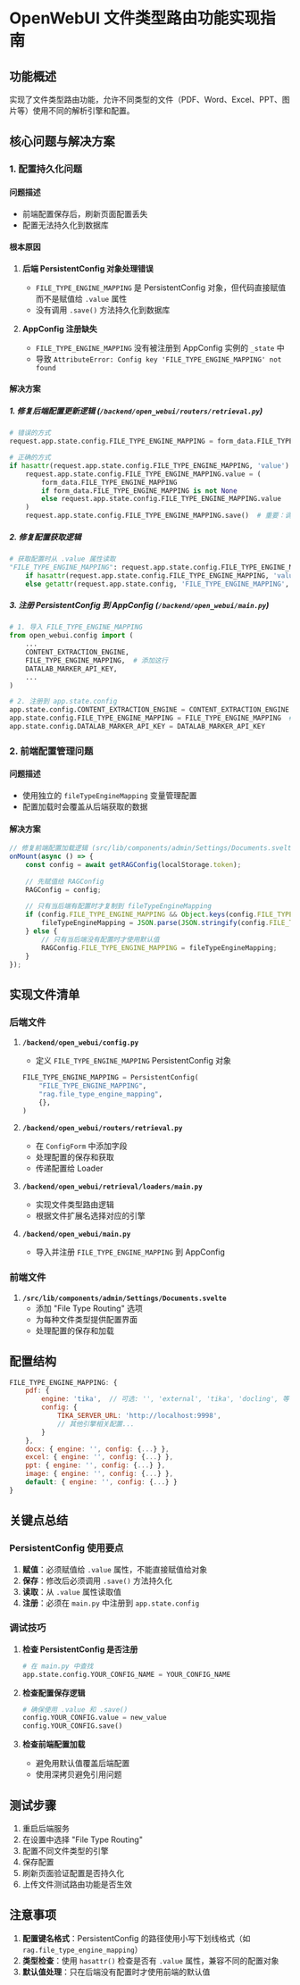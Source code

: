 # OpenWebUI 文件类型路由功能实现指南

## 功能概述
实现了文件类型路由功能，允许不同类型的文件（PDF、Word、Excel、PPT、图片等）使用不同的解析引擎和配置。

## 核心问题与解决方案

### 1. 配置持久化问题

#### 问题描述
- 前端配置保存后，刷新页面配置丢失
- 配置无法持久化到数据库

#### 根本原因
1. **后端 PersistentConfig 对象处理错误**
   - `FILE_TYPE_ENGINE_MAPPING` 是 PersistentConfig 对象，但代码直接赋值而不是赋值给 `.value` 属性
   - 没有调用 `.save()` 方法持久化到数据库

2. **AppConfig 注册缺失**
   - `FILE_TYPE_ENGINE_MAPPING` 没有被注册到 AppConfig 实例的 `_state` 中
   - 导致 `AttributeError: Config key 'FILE_TYPE_ENGINE_MAPPING' not found`

#### 解决方案

##### 1. 修复后端配置更新逻辑 (`/backend/open_webui/routers/retrieval.py`)

```python
# 错误的方式
request.app.state.config.FILE_TYPE_ENGINE_MAPPING = form_data.FILE_TYPE_ENGINE_MAPPING

# 正确的方式
if hasattr(request.app.state.config.FILE_TYPE_ENGINE_MAPPING, 'value'):
    request.app.state.config.FILE_TYPE_ENGINE_MAPPING.value = (
        form_data.FILE_TYPE_ENGINE_MAPPING
        if form_data.FILE_TYPE_ENGINE_MAPPING is not None
        else request.app.state.config.FILE_TYPE_ENGINE_MAPPING.value
    )
    request.app.state.config.FILE_TYPE_ENGINE_MAPPING.save()  # 重要：调用save()方法持久化
```

##### 2. 修复配置获取逻辑

```python
# 获取配置时从 .value 属性读取
"FILE_TYPE_ENGINE_MAPPING": request.app.state.config.FILE_TYPE_ENGINE_MAPPING.value 
    if hasattr(request.app.state.config.FILE_TYPE_ENGINE_MAPPING, 'value') 
    else getattr(request.app.state.config, 'FILE_TYPE_ENGINE_MAPPING', {})
```

##### 3. 注册 PersistentConfig 到 AppConfig (`/backend/open_webui/main.py`)

```python
# 1. 导入 FILE_TYPE_ENGINE_MAPPING
from open_webui.config import (
    ...
    CONTENT_EXTRACTION_ENGINE,
    FILE_TYPE_ENGINE_MAPPING,  # 添加这行
    DATALAB_MARKER_API_KEY,
    ...
)

# 2. 注册到 app.state.config
app.state.config.CONTENT_EXTRACTION_ENGINE = CONTENT_EXTRACTION_ENGINE
app.state.config.FILE_TYPE_ENGINE_MAPPING = FILE_TYPE_ENGINE_MAPPING  # 添加这行
app.state.config.DATALAB_MARKER_API_KEY = DATALAB_MARKER_API_KEY
```

### 2. 前端配置管理问题

#### 问题描述
- 使用独立的 `fileTypeEngineMapping` 变量管理配置
- 配置加载时会覆盖从后端获取的数据

#### 解决方案

```javascript
// 修复前端配置加载逻辑 (src/lib/components/admin/Settings/Documents.svelte)
onMount(async () => {
    const config = await getRAGConfig(localStorage.token);
    
    // 先赋值给 RAGConfig
    RAGConfig = config;
    
    // 只有当后端有配置时才复制到 fileTypeEngineMapping
    if (config.FILE_TYPE_ENGINE_MAPPING && Object.keys(config.FILE_TYPE_ENGINE_MAPPING).length > 0) {
        fileTypeEngineMapping = JSON.parse(JSON.stringify(config.FILE_TYPE_ENGINE_MAPPING));
    } else {
        // 只有当后端没有配置时才使用默认值
        RAGConfig.FILE_TYPE_ENGINE_MAPPING = fileTypeEngineMapping;
    }
});
```

## 实现文件清单

### 后端文件

1. **`/backend/open_webui/config.py`**
   - 定义 `FILE_TYPE_ENGINE_MAPPING` PersistentConfig 对象
   ```python
   FILE_TYPE_ENGINE_MAPPING = PersistentConfig(
       "FILE_TYPE_ENGINE_MAPPING",
       "rag.file_type_engine_mapping",
       {},
   )
   ```

2. **`/backend/open_webui/routers/retrieval.py`**
   - 在 `ConfigForm` 中添加字段
   - 处理配置的保存和获取
   - 传递配置给 Loader

3. **`/backend/open_webui/retrieval/loaders/main.py`**
   - 实现文件类型路由逻辑
   - 根据文件扩展名选择对应的引擎

4. **`/backend/open_webui/main.py`**
   - 导入并注册 `FILE_TYPE_ENGINE_MAPPING` 到 AppConfig

### 前端文件

1. **`/src/lib/components/admin/Settings/Documents.svelte`**
   - 添加 "File Type Routing" 选项
   - 为每种文件类型提供配置界面
   - 处理配置的保存和加载

## 配置结构

```javascript
FILE_TYPE_ENGINE_MAPPING: {
    pdf: { 
        engine: 'tika',  // 可选: '', 'external', 'tika', 'docling', 等
        config: {
            TIKA_SERVER_URL: 'http://localhost:9998',
            // 其他引擎相关配置...
        }
    },
    docx: { engine: '', config: {...} },
    excel: { engine: '', config: {...} },
    ppt: { engine: '', config: {...} },
    image: { engine: '', config: {...} },
    default: { engine: '', config: {...} }
}
```

## 关键点总结

### PersistentConfig 使用要点

1. **赋值**：必须赋值给 `.value` 属性，不能直接赋值给对象
2. **保存**：修改后必须调用 `.save()` 方法持久化
3. **读取**：从 `.value` 属性读取值
4. **注册**：必须在 `main.py` 中注册到 `app.state.config`

### 调试技巧

1. **检查 PersistentConfig 是否注册**
   ```python
   # 在 main.py 中查找
   app.state.config.YOUR_CONFIG_NAME = YOUR_CONFIG_NAME
   ```

2. **检查配置保存逻辑**
   ```python
   # 确保使用 .value 和 .save()
   config.YOUR_CONFIG.value = new_value
   config.YOUR_CONFIG.save()
   ```

3. **检查前端配置加载**
   - 避免用默认值覆盖后端配置
   - 使用深拷贝避免引用问题

## 测试步骤

1. 重启后端服务
2. 在设置中选择 "File Type Routing"
3. 配置不同文件类型的引擎
4. 保存配置
5. 刷新页面验证配置是否持久化
6. 上传文件测试路由功能是否生效

## 注意事项

1. **配置键名格式**：PersistentConfig 的路径使用小写下划线格式（如 `rag.file_type_engine_mapping`）
2. **类型检查**：使用 `hasattr()` 检查是否有 `.value` 属性，兼容不同的配置对象
3. **默认值处理**：只在后端没有配置时才使用前端的默认值